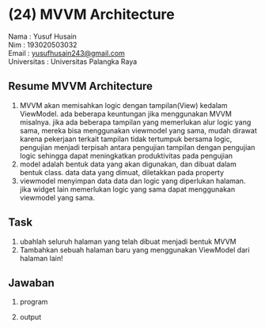 # (24) MVVM Architecture

Nama : Yusuf Husain <br>
Nim : 193020503032 <br>
Email : yusufhusain243@gmail.com <br>
Universitas : Universitas Palangka Raya

## Resume MVVM Architecture

1. MVVM akan memisahkan logic dengan tampilan(View) kedalam ViewModel. ada beberapa keuntungan jika menggunakan MVVM misalnya. jika ada beberapa tampilan yang memerlukan alur logic yang sama, mereka bisa menggunakan viewmodel yang sama, mudah dirawat karena pekerjaan terkait tampilan tidak tertumpuk bersama logic, pengujian menjadi terpisah antara pengujian tampilan dengan pengujian logic sehingga dapat meningkatkan produktivitas pada pengujian
2. model adalah bentuk data yang akan digunakan, dan dibuat dalam bentuk class. data data yang dimuat, diletakkan pada property
3. viewmodel menyimpan data data dan logic yang diperlukan halaman. jika widget lain memerlukan logic yang sama dapat menggunakan viewmodel yang sama.

## Task
1. ubahlah seluruh halaman yang telah dibuat menjadi bentuk MVVM
2. Tambahkan sebuah halaman baru yang menggunakan ViewModel dari halaman lain!
## Jawaban
1. program

2. output